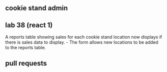 ## cookie stand admin
## lab 38 (react 1) 
A reports table showing sales for each cookie stand location now displays if there is sales data to display. - The form allows new locations to be added to the reports table.

## pull requests
